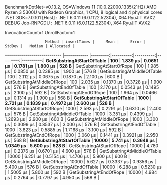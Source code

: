 
BenchmarkDotNet=v0.13.2, OS=Windows 11 (10.0.22000.1335/21H2)
AMD Ryzen 3 5300U with Radeon Graphics, 1 CPU, 8 logical and 4 physical cores
.NET SDK=7.0.101
  [Host]     : .NET 6.0.11 (6.0.1122.52304), X64 RyuJIT AVX2 DEBUG
  Job-RNPGDU : .NET 6.0.11 (6.0.1122.52304), X64 RyuJIT AVX2

InvocationCount=1  UnrollFactor=1  

                      Method | insertTimes |     Mean |     Error |    StdDev |   Median | Allocated |
---------------------------- |------------ |---------:|----------:|----------:|---------:|----------:|
  **GetSubstringAtStartOfTable** |         **100** | **1.839 μs** | **0.0651 μs** | **0.1781 μs** | **1.800 μs** |     **528 B** |
   GetSubstringAtStartOfRope |         100 | 1.985 μs | 0.0850 μs | 0.2385 μs | 1.900 μs |     576 B |
 GetSubstringAtMiddleOfTable |         100 | 2.112 μs | 0.0675 μs | 0.1870 μs | 2.100 μs |     600 B |
  GetSubstringAtMiddleOfRope |         100 | 2.035 μs | 0.1370 μs | 0.3728 μs | 1.900 μs |     576 B |
    GetSubstringAtEndOfTable |         100 | 2.170 μs | 0.0543 μs | 0.1495 μs | 2.100 μs |     592 B |
     GetSubstringAtEndOfRope |         100 | 1.964 μs | 0.0466 μs | 0.1314 μs | 1.900 μs |     568 B |
  **GetSubstringAtStartOfTable** |        **1000** | **2.721 μs** | **0.1839 μs** | **0.4972 μs** | **2.600 μs** |     **528 B** |
   GetSubstringAtStartOfRope |        1000 | 2.593 μs | 0.2291 μs | 0.6310 μs | 2.400 μs |     576 B |
 GetSubstringAtMiddleOfTable |        1000 | 3.351 μs | 0.4399 μs | 1.2693 μs | 2.900 μs |     600 B |
  GetSubstringAtMiddleOfRope |        1000 | 3.300 μs | 0.3099 μs | 0.8537 μs | 3.000 μs |     576 B |
    GetSubstringAtEndOfTable |        1000 | 3.823 μs | 0.5885 μs | 1.7168 μs | 3.100 μs |     592 B |
     GetSubstringAtEndOfRope |        1000 | 3.060 μs | 0.1441 μs | 0.3921 μs | 2.950 μs |     568 B |
  **GetSubstringAtStartOfTable** |       **10000** | **5.741 μs** | **0.3648 μs** | **1.0349 μs** | **5.600 μs** |     **528 B** |
   GetSubstringAtStartOfRope |       10000 | 4.780 μs | 0.2376 μs | 0.6701 μs | 4.600 μs |     576 B |
 GetSubstringAtMiddleOfTable |       10000 | 6.251 μs | 0.5154 μs | 1.4706 μs | 5.900 μs |     600 B |
  GetSubstringAtMiddleOfRope |       10000 | 5.627 μs | 0.3337 μs | 0.9356 μs | 5.400 μs |     576 B |
    GetSubstringAtEndOfTable |       10000 | 6.288 μs | 0.5230 μs | 1.5005 μs | 5.800 μs |     592 B |
     GetSubstringAtEndOfRope |       10000 | 4.984 μs | 0.2764 μs | 0.7797 μs | 4.950 μs |     568 B |
